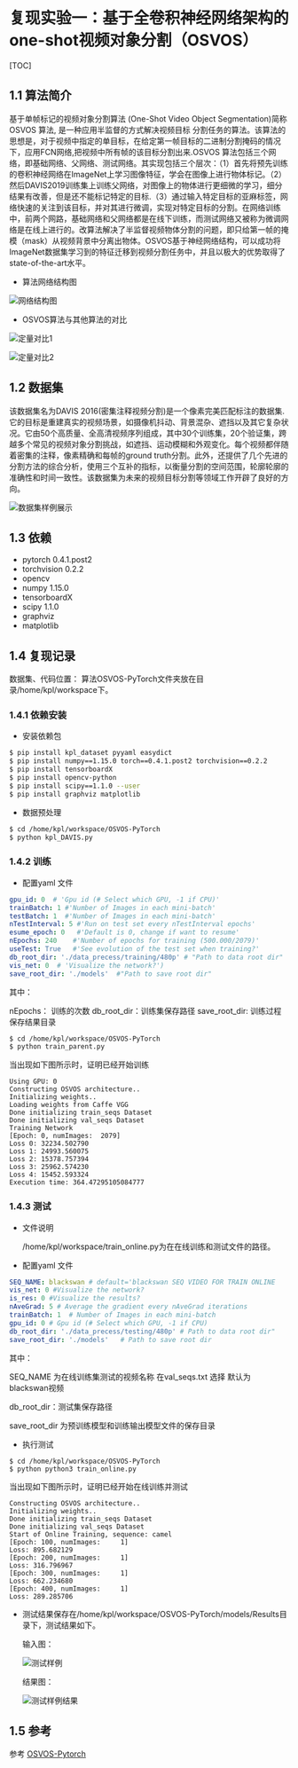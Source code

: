 # 复现实验一：基于全卷积神经网络架构的one-shot视频对象分割（OSVOS）

[TOC]

## 1.1 算法简介

基于单帧标记的视频对象分割算法 (One-Shot Video Object Segmentation)简称 OSVOS 算法, 是一种应用半监督的方式解决视频目标
分割任务的算法。该算法的思想是，对于视频中指定的单目标，在给定第一帧目标的二进制分割掩码的情况下，应用FCN网络,把视频中所有帧的该目标分割出来.OSVOS 算法包括三个网络，即基础网络、父网络、测试网络。其实现包括三个层次：（1）首先将预先训练的卷积神经网络在ImageNet上学习图像特征，学会在图像上进行物体标记。（2）然后DAVIS2019训练集上训练父网络，对图像上的物体进行更细微的学习，细分结果有改善，但是还不能标记特定的目标.（3）通过输入特定目标的亚麻标签，网络快速的关注到该目标，并对其进行微调，实现对特定目标的分割。在网络训练中，前两个网路，基础网络和父网络都是在线下训练，而测试网络又被称为微调网络是在线上进行的。改算法解决了半监督视频物体分割的问题，即只给第一帧的掩模（mask）从视频背景中分离出物体。OSVOS基于神经网络结构，可以成功将ImageNet数据集学习到的特征迁移到视频分割任务中，并且以极大的优势取得了state-of-the-art水平。

- 算法网络结构图


![网络结构图](https://s3.ax1x.com/2020/12/10/rF6mG9.png)

- OSVOS算法与其他算法的对比

![定量对比1](https://s3.ax1x.com/2020/12/10/rFcPWd.png)

![定量对比2](https://s3.ax1x.com/2020/12/10/rFcdfJ.png)

## 1.2 数据集
该数据集名为DAVIS 2016(密集注释视频分割)是一个像素完美匹配标注的数据集. 它的目标是重建真实的视频场景，如摄像机抖动、背景混杂、遮挡以及其它复杂状况。它由50个高质量、全高清视频序列组成，其中30个训练集，20个验证集，跨越多个常见的视频对象分割挑战，如遮挡、运动模糊和外观变化。每个视频都伴随着密集的注释，像素精确和每帧的ground truth分割。此外，还提供了几个先进的分割方法的综合分析，使用三个互补的指标，以衡量分割的空间范围，轮廓轮廓的准确性和时间一致性。该数据集为未来的视频目标分割等领域工作开辟了良好的方向。

![数据集样例展示](https://s3.ax1x.com/2020/12/10/rFcjpj.jpg)



## 1.3  依赖

- pytorch 0.4.1.post2
- torchvision 0.2.2
- opencv
- numpy 1.15.0
- tensorboardX
- scipy 1.1.0 
- graphviz
- matplotlib

## 1.4 复现记录

数据集、代码位置： 算法OSVOS-PyTorch文件夹放在目录/home/kpl/workspace下。

### 1.4.1 依赖安装

+ 安装依赖包


```bash
$ pip install kpl_dataset pyyaml easydict
$ pip install numpy==1.15.0 torch==0.4.1.post2 torchvision==0.2.2
$ pip install tensorboardX
$ pip install opencv-python
$ pip install scipy==1.1.0 --user
$ pip install graphviz matplotlib

```

+ 数据预处理
```bash
$ cd /home/kpl/workspace/OSVOS-PyTorch
$ python kpl_DAVIS.py
```

### 1.4.2  训练
+ 配置yaml 文件

```yaml for train_parent
gpu_id: 0  # 'Gpu id (# Select which GPU, -1 if CPU)'
trainBatch: 1 #'Number of Images in each mini-batch'
testBatch: 1  #'Number of Images in each mini-batch'
nTestInterval: 5 #'Run on test set every nTestInterval epochs'
esume_epoch: 0   #'Default is 0, change if want to resume'
nEpochs: 240    #'Number of epochs for training (500.000/2079)'
useTest: True   #'See evolution of the test set when training?'
db_root_dir: './data_precess/training/480p' # "Path to data root dir"
vis_net: 0  # 'Visualize the network?')
save_root_dir: './models'  #"Path to save root dir"
```

 其中：

   nEpochs： 训练的次数
   db_root_dir：训练集保存路径
   save_root_dir: 训练过程保存结果目录


```bash
$ cd /home/kpl/workspace/OSVOS-PyTorch
$ python train_parent.py
```

当出现如下图所示时，证明已经开始训练

```shell
Using GPU: 0 
Constructing OSVOS architecture..
Initializing weights..
Loading weights from Caffe VGG
Done initializing train_seqs Dataset
Done initializing val_seqs Dataset
Training Network
[Epoch: 0, numImages:  2079]
Loss 0: 32234.502790
Loss 1: 24993.560075
Loss 2: 15378.757394
Loss 3: 25962.574230
Loss 4: 15452.593324
Execution time: 364.47295105084777
```

###  1.4.3 测试

+ 文件说明

   /home/kpl/workspace/train_online.py为在在线训练和测试文件的路径。


+ 配置yaml 文件

```yaml for train_online
SEQ_NAME: blackswan # default='blackswan SEQ VIDEO FOR TRAIN ONLINE
vis_net: 0 #Visualize the network?
is_res: 0 #Visualize the results?
nAveGrad: 5 # Average the gradient every nAveGrad iterations
trainBatch: 1  # Number of Images in each mini-batch
gpu_id: 0 # Gpu id (# Select which GPU, -1 if CPU)
db_root_dir: './data_precess/testing/480p' # Path to data root dir"
save_root_dir: './models'   # Path to save root dir
```

其中：

   SEQ_NAME 为在线训练集测试的视频名称 在val_seqs.txt 选择 默认为 blackswan视频 

   db_root_dir：测试集保存路径

   save_root_dir 为预训练模型和训练输出模型文件的保存目录

+ 执行测试

```shell
$ cd /home/kpl/workspace/OSVOS-PyTorch
$ python python3 train_online.py 
```

当出现如下图所示时，证明已经开始在线训练并测试

```shell
Constructing OSVOS architecture..
Initializing weights..
Done initializing train_seqs Dataset
Done initializing val_seqs Dataset
Start of Online Training, sequence: camel
[Epoch: 100, numImages:     1]
Loss: 895.682129
[Epoch: 200, numImages:     1]
Loss: 316.796967
[Epoch: 300, numImages:     1]
Loss: 662.234680
[Epoch: 400, numImages:     1]
Loss: 289.285706
```

+ 测试结果保存在/home/kpl/workspace/OSVOS-PyTorch/models/Results目录下，测试结果如下。

  输入图：

  ![测试样例](https://s3.ax1x.com/2020/12/10/rFy89s.jpg)

  结果图：

  ![测试样例结果](https://s3.ax1x.com/2020/12/10/rFyo8A.png)


## 1.5 参考
参考 [OSVOS-Pytorch](https://github.com/kmaninis/OSVOS-PyTorch)


